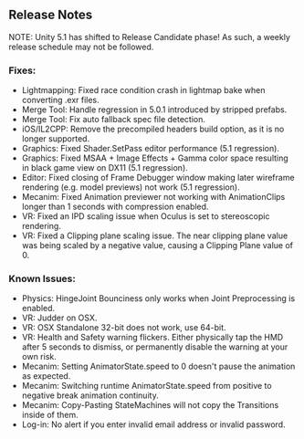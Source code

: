 ## Release Notes

NOTE: Unity 5.1 has shifted to Release Candidate phase! As such, a weekly release schedule may not be followed.

### Fixes:

-   Lightmapping: Fixed race condition crash in lightmap bake when converting .exr files.
-   Merge Tool: Handle regression in 5.0.1 introduced by stripped prefabs.
-   Merge Tool: Fix auto fallback spec file detection.
-   iOS/IL2CPP: Remove the precompiled headers build option, as it is no longer supported.
-   Graphics: Fixed Shader.SetPass editor performance (5.1 regression).
-   Graphics: Fixed MSAA + Image Effects + Gamma color space resulting in black game view on DX11 (5.1 regression).
-   Editor: Fixed closing of Frame Debugger window making later wireframe rendering (e.g. model previews) not work (5.1 regression).
-   Mecanim: Fixed Animation previewer not working with AnimationClips longer than 1 seconds with compression enabled.
-   VR: Fixed an IPD scaling issue when Oculus is set to stereoscopic rendering.
-   VR: Fixed a Clipping plane scaling issue. The near clipping plane value was being scaled by a negative value, causing a Clipping Plane value of 0.

### Known Issues:

-   Physics: HingeJoint Bounciness only works when Joint Preprocessing is enabled.
-   VR: Judder on OSX.
-   VR: OSX Standalone 32-bit does not work, use 64-bit.
-   VR: Health and Safety warning flickers. Either physically tap the HMD after 5 seconds to dismiss, or permanently disable the warning at your own risk.
-   Mecanim: Setting AnimatorState.speed to 0 doesn't pause the animation as expected.
-   Mecanim: Switching runtime AnimatorState.speed from positive to negative break animation continuity.
-   Mecanim: Copy-Pasting StateMachines will not copy the Transitions inside of them.
-   Log-in: No alert if you enter invalid email address or invalid password.
